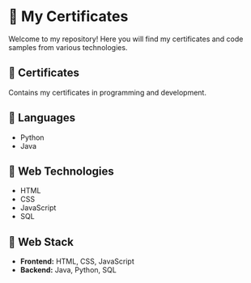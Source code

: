 # 📙 My Certificates  

Welcome to my repository! Here you will find my certificates and code samples from various technologies.  

## 🍯 Certificates  
Contains my certificates in programming and development.  

## 🥐 Languages  
- Python  
- Java    

## 🍞 Web Technologies  
- HTML  
- CSS
- JavaScript
- SQL

## 🍯 Web Stack  
- **Frontend:** HTML, CSS, JavaScript  
- **Backend:** Java, Python, SQL  
